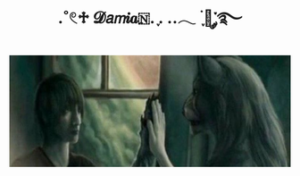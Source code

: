 <div align="center">
<h1 align="center">.˚𓏲♱ 𝓓𝘢𝘮𝒊𝒂🇳. ִֶָ. ..𓂃 ࣪ ִֶָ🦇་༘࿐
</div>

<p align="center">
 <img widht="400"  height="200" src="https://github.com/damaskinho/damaskinho/blob/dd92d043ae13d0bdea713d2d73a2b855614cbc33/9288bbcca42064eb5083b45301ba4f95.jpg">
</p>
